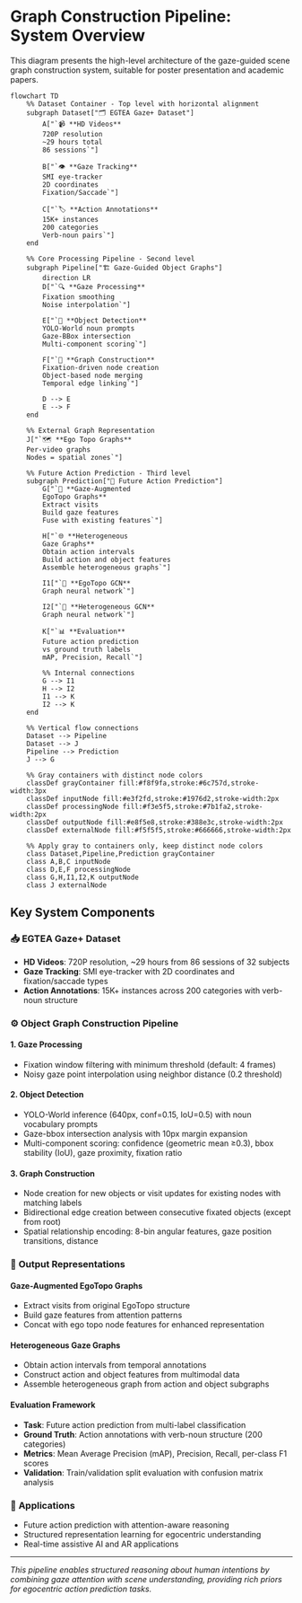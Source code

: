# Graph Construction Pipeline: System Overview

This diagram presents the high-level architecture of the gaze-guided scene graph construction system, suitable for poster presentation and academic papers.

```mermaid
flowchart TD
    %% Dataset Container - Top level with horizontal alignment
    subgraph Dataset["🗂️ EGTEA Gaze+ Dataset"]
        A["`📹 **HD Videos**
        720P resolution
        ~29 hours total
        86 sessions`"]
        
        B["`👁️ **Gaze Tracking**
        SMI eye-tracker
        2D coordinates
        Fixation/Saccade`"]
        
        C["`🏷️ **Action Annotations**
        15K+ instances
        200 categories
        Verb-noun pairs`"]
    end
    
    %% Core Processing Pipeline - Second level
    subgraph Pipeline["🏗️ Gaze-Guided Object Graphs"]
        direction LR
        D["`🔍 **Gaze Processing**
        Fixation smoothing
        Noise interpolation`"]
        
        E["`🤖 **Object Detection**
        YOLO-World noun prompts
        Gaze-BBox intersection
        Multi-component scoring`"]
        
        F["`🔗 **Graph Construction**
        Fixation-driven node creation
        Object-based node merging
        Temporal edge linking`"]
        
        D --> E
        E --> F
    end
    
    %% External Graph Representation
    J["`🗺️ **Ego Topo Graphs**
    Per-video graphs
    Nodes = spatial zones`"]
    
    %% Future Action Prediction - Third level
    subgraph Prediction["🚀 Future Action Prediction"]
        G["`🎯 **Gaze-Augmented
        EgoTopo Graphs**
        Extract visits
        Build gaze features
        Fuse with existing features`"]
        
        H["`🌐 **Heterogeneous
        Gaze Graphs**
        Obtain action intervals
        Build action and object features
        Assemble heterogeneous graphs`"]
        
        I1["`🤖 **EgoTopo GCN**
        Graph neural network`"]
        
        I2["`🤖 **Heterogeneous GCN**
        Graph neural network`"]
        
        K["`📊 **Evaluation**
        Future action prediction
        vs ground truth labels
        mAP, Precision, Recall`"]
        
        %% Internal connections
        G --> I1
        H --> I2
        I1 --> K
        I2 --> K
    end
    
    %% Vertical flow connections
    Dataset --> Pipeline
    Dataset --> J
    Pipeline --> Prediction
    J --> G
    
    %% Gray containers with distinct node colors
    classDef grayContainer fill:#f8f9fa,stroke:#6c757d,stroke-width:3px
    classDef inputNode fill:#e3f2fd,stroke:#1976d2,stroke-width:2px
    classDef processingNode fill:#f3e5f5,stroke:#7b1fa2,stroke-width:2px
    classDef outputNode fill:#e8f5e8,stroke:#388e3c,stroke-width:2px
    classDef externalNode fill:#f5f5f5,stroke:#666666,stroke-width:2px
    
    %% Apply gray to containers only, keep distinct node colors
    class Dataset,Pipeline,Prediction grayContainer
    class A,B,C inputNode
    class D,E,F processingNode
    class G,H,I1,I2,K outputNode
    class J externalNode
```

## Key System Components

### 📥 **EGTEA Gaze+ Dataset**
- **HD Videos**: 720P resolution, ~29 hours from 86 sessions of 32 subjects
- **Gaze Tracking**: SMI eye-tracker with 2D coordinates and fixation/saccade types
- **Action Annotations**: 15K+ instances across 200 categories with verb-noun structure

### ⚙️ **Object Graph Construction Pipeline**

#### 1. **Gaze Processing**
- Fixation window filtering with minimum threshold (default: 4 frames)
- Noisy gaze point interpolation using neighbor distance (0.2 threshold)

#### 2. **Object Detection**
- YOLO-World inference (640px, conf=0.15, IoU=0.5) with noun vocabulary prompts
- Gaze-bbox intersection analysis with 10px margin expansion
- Multi-component scoring: confidence (geometric mean ≥0.3), bbox stability (IoU), gaze proximity, fixation ratio

#### 3. **Graph Construction**
- Node creation for new objects or visit updates for existing nodes with matching labels
- Bidirectional edge creation between consecutive fixated objects (except from root)
- Spatial relationship encoding: 8-bin angular features, gaze position transitions, distance

### 🎯 **Output Representations**

#### **Gaze-Augmented EgoTopo Graphs**
- Extract visits from original EgoTopo structure
- Build gaze features from attention patterns
- Concat with ego topo node features for enhanced representation

#### **Heterogeneous Gaze Graphs**
- Obtain action intervals from temporal annotations
- Construct action and object features from multimodal data
- Assemble heterogeneous graph from action and object subgraphs

#### **Evaluation Framework**
- **Task**: Future action prediction from multi-label classification
- **Ground Truth**: Action annotations with verb-noun structure (200 categories)
- **Metrics**: Mean Average Precision (mAP), Precision, Recall, per-class F1 scores
- **Validation**: Train/validation split evaluation with confusion matrix analysis

### 🚀 **Applications**
- Future action prediction with attention-aware reasoning
- Structured representation learning for egocentric understanding
- Real-time assistive AI and AR applications

---

*This pipeline enables structured reasoning about human intentions by combining gaze attention with scene understanding, providing rich priors for egocentric action prediction tasks.* 